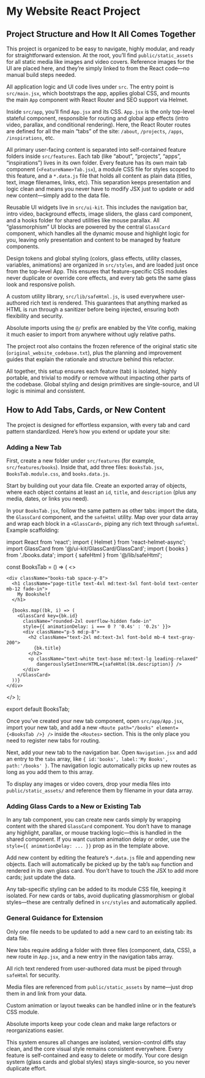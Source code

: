 # My Website React Project

## Project Structure and How It All Comes Together

This project is organized to be easy to navigate, highly modular, and ready for straightforward extension. At the root, you’ll find `public/static_assets` for all static media like images and video covers. Reference images for the UI are placed here, and they’re simply linked to from the React code—no manual build steps needed.

All application logic and UI code lives under `src`. The entry point is `src/main.jsx`, which bootstraps the app, applies global CSS, and mounts the main `App` component with React Router and SEO support via Helmet.

Inside `src/app`, you’ll find `App.jsx` and its CSS. `App.jsx` is the only top-level stateful component, responsible for routing and global app effects (intro video, parallax, and conditional rendering). Here, the React Router routes are defined for all the main “tabs” of the site: `/about`, `/projects`, `/apps`, `/inspirations`, etc.

All primary user-facing content is separated into self-contained feature folders inside `src/features`. Each tab (like “about”, “projects”, “apps”, “inspirations”) lives in its own folder. Every feature has its own main tab component (`<FeatureName>Tab.jsx`), a module CSS file for styles scoped to this feature, and a `*.data.js` file that holds all content as plain data (titles, text, image filenames, links, etc). This separation keeps presentation and logic clean and means you never have to modify JSX just to update or add new content—simply add to the data file.

Reusable UI widgets live in `src/ui-kit`. This includes the navigation bar, intro video, background effects, image sliders, the glass card component, and a hooks folder for shared utilities like mouse parallax. All “glassmorphism” UI blocks are powered by the central `GlassCard` component, which handles all the dynamic mouse and highlight logic for you, leaving only presentation and content to be managed by feature components.

Design tokens and global styling (colors, glass effects, utility classes, variables, animations) are organized in `src/styles`, and are loaded just once from the top-level App. This ensures that feature-specific CSS modules never duplicate or override core effects, and every tab gets the same glass look and responsive polish.

A custom utility library, `src/lib/safeHtml.js`, is used everywhere user-authored rich text is rendered. This guarantees that anything marked as HTML is run through a sanitizer before being injected, ensuring both flexibility and security.

Absolute imports using the `@/` prefix are enabled by the Vite config, making it much easier to import from anywhere without ugly relative paths.

The project root also contains the frozen reference of the original static site (`original_website_codebase.txt`), plus the planning and improvement guides that explain the rationale and structure behind this refactor.

All together, this setup ensures each feature (tab) is isolated, highly portable, and trivial to modify or remove without impacting other parts of the codebase. Global styling and design primitives are single-source, and UI logic is minimal and consistent.

## How to Add Tabs, Cards, or New Content

The project is designed for effortless expansion, with every tab and card pattern standardized. Here’s how you extend or update your site:

### Adding a New Tab

First, create a new folder under `src/features` (for example, `src/features/books`). Inside that, add three files: `BooksTab.jsx`, `BooksTab.module.css`, and `books.data.js`.

Start by building out your data file. Create an exported array of objects, where each object contains at least an `id`, `title`, and `description` (plus any media, dates, or links you need).

In your `BooksTab.jsx`, follow the same pattern as other tabs: import the data, the `GlassCard` component, and the `safeHtml` utility. Map over your data array and wrap each block in a `<GlassCard>`, piping any rich text through `safeHtml`. Example scaffolding:

import React from 'react';
import { Helmet } from 'react-helmet-async';
import GlassCard from '@/ui-kit/GlassCard/GlassCard';
import { books } from './books.data';
import { safeHtml } from '@/lib/safeHtml';

const BooksTab = () => (
<> <Helmet> <title>Books – Scott Sun</title> <meta name="description" content="…" /> </Helmet>

```
<div className="books-tab space-y-8">
  <h1 className="page-title text-4xl md:text-5xl font-bold text-center mb-12 fade-in">
    My Bookshelf
  </h1>

  {books.map((bk, i) => (
    <GlassCard key={bk.id}
      className="rounded-2xl overflow-hidden fade-in"
      style={{ animationDelay: i === 0 ? '0.4s' : '0.2s' }}>
      <div className="p-5 md:p-8">
        <h2 className="text-2xl md:text-3xl font-bold mb-4 text-gray-200">
          {bk.title}
        </h2>
        <p className="text-white text-base md:text-lg leading-relaxed"
           dangerouslySetInnerHTML={safeHtml(bk.description)} />
      </div>
    </GlassCard>
  ))}
</div>
```

\</>
);

export default BooksTab;

Once you’ve created your new tab component, open `src/app/App.jsx`, import your new tab, and add a new `<Route path="/books" element={<BooksTab />} />` inside the `<Routes>` section. This is the only place you need to register new tabs for routing.

Next, add your new tab to the navigation bar. Open `Navigation.jsx` and add an entry to the `tabs` array, like `{ id:'books', label:'My Books', path:'/books' }`. The navigation logic automatically picks up new routes as long as you add them to this array.

To display any images or video covers, drop your media files into `public/static_assets/` and reference them by filename in your data array.

### Adding Glass Cards to a New or Existing Tab

In any tab component, you can create new cards simply by wrapping content with the shared `GlassCard` component. You don’t have to manage any highlight, parallax, or mouse tracking logic—this is handled in the shared component. If you want custom animation delay or order, use the `style={{ animationDelay: ... }}` prop as in the template above.

Add new content by editing the feature’s `*.data.js` file and appending new objects. Each will automatically be picked up by the tab’s `map` function and rendered in its own glass card. You don’t have to touch the JSX to add more cards; just update the data.

Any tab-specific styling can be added to its module CSS file, keeping it isolated. For new cards or tabs, avoid duplicating glassmorphism or global styles—these are centrally defined in `src/styles` and automatically applied.

### General Guidance for Extension

Only one file needs to be updated to add a new card to an existing tab: its data file.

New tabs require adding a folder with three files (component, data, CSS), a new route in `App.jsx`, and a new entry in the navigation tabs array.

All rich text rendered from user-authored data must be piped through `safeHtml` for security.

Media files are referenced from `public/static_assets` by name—just drop them in and link from your data.

Custom animation or layout tweaks can be handled inline or in the feature’s CSS module.

Absolute imports keep your code clean and make large refactors or reorganizations easier.

This system ensures all changes are isolated, version-control diffs stay clean, and the core visual style remains consistent everywhere. Every feature is self-contained and easy to delete or modify. Your core design system (glass cards and global styles) stays single-source, so you never duplicate effort.